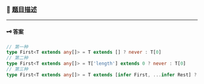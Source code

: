 ### 🔗 [题目描述](https://github.com/type-challenges/type-challenges/blob/main/questions/00014-easy-first/README.zh-CN.md)
---
#### 🗝 答案
```ts
// 第一种
type First<T extends any[]> = T extends [] ? never : T[0]
// 第二种
type First<T extends any[]> = T['length'] extends 0 ? never : T[0]
// 第三种
type First<T extends any[]> = T extends [infer First, ...infer Rest] ? First : never
```

